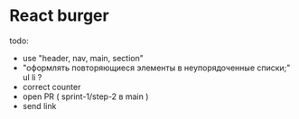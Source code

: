# React burger

todo:

- use "header, nav, main, section"
- "оформлять повторяющиеся элементы в неупорядоченные списки;" ul li ?
- correct counter
- open PR ( sprint-1/step-2 в main )
- send link
